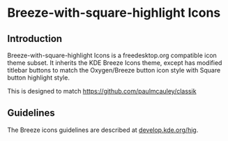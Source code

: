 # Breeze-with-square-highlight Icons

## Introduction

Breeze-with-square-highlight Icons is a freedesktop.org compatible icon theme subset. It inherits the KDE Breeze Icons theme, except has modified titlebar buttons to match the Oxygen/Breeze button icon style with Square button highlight style.

This is designed to match https://github.com/paulmcauley/classik

## Guidelines

The Breeze icons guidelines are described at [develop.kde.org/hig](https://develop.kde.org/hig).
